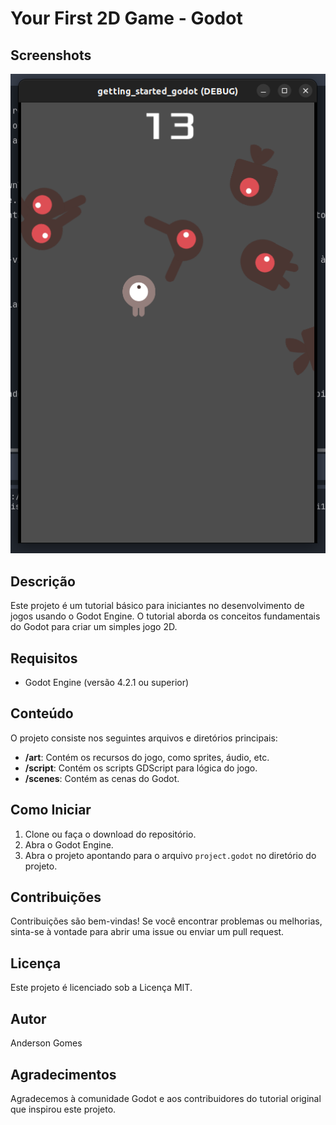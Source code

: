 # Your First 2D Game - Godot

## Screenshots
![Screenshot](screenshots/2023-12-31_18-46-54.png)

## Descrição
Este projeto é um tutorial básico para iniciantes no desenvolvimento de jogos usando o Godot Engine. 
O tutorial aborda os conceitos fundamentais do Godot para criar um simples jogo 2D.

## Requisitos
- Godot Engine (versão 4.2.1 ou superior)

## Conteúdo
O projeto consiste nos seguintes arquivos e diretórios principais:

- **/art**: Contém os recursos do jogo, como sprites, áudio, etc.
- **/script**: Contém os scripts GDScript para lógica do jogo.
- **/scenes**: Contém as cenas do Godot.

## Como Iniciar
1. Clone ou faça o download do repositório.
2. Abra o Godot Engine.
3. Abra o projeto apontando para o arquivo `project.godot` no diretório do projeto.

## Contribuições
Contribuições são bem-vindas! Se você encontrar problemas ou melhorias, sinta-se à vontade para abrir uma issue ou enviar um pull request.

## Licença
Este projeto é licenciado sob a Licença MIT.

## Autor
Anderson Gomes

## Agradecimentos
Agradecemos à comunidade Godot e aos contribuidores do tutorial original que inspirou este projeto.


